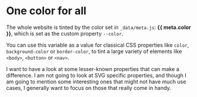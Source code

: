 # One color for all

The whole website is tinted by the color set in `_data/meta.js`: <span style="color: var(--color);">**{{ meta.color }}**</span>, which is set as the custom property `--color`.

You can use this variable as a value for classical CSS properties like `color`,
`background-color` or `border-color`, to tint a large variety of elements like `<body>`, `<button>` or `<nav>`.

I want to have a look at some lesser-known properties that can make a difference. I am not going to look at SVG specific properties, and though I am going to mention some interesting ones that might not have much use cases, I generally want to focus on those that really come in handy.
